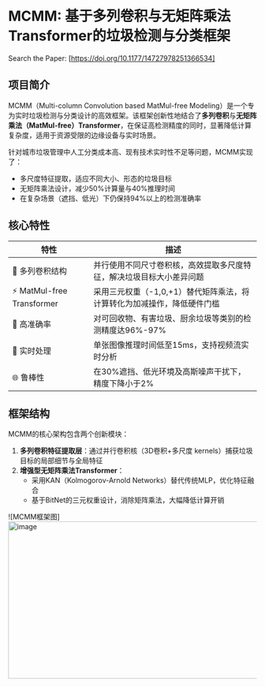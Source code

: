 # MCMM: 基于多列卷积与无矩阵乘法Transformer的垃圾检测与分类框架

Search the Paper: [https://doi.org/10.1177/14727978251366534]

## 项目简介
MCMM（Multi-column Convolution based MatMul-free Modeling）是一个专为实时垃圾检测与分类设计的高效框架。该框架创新性地结合了**多列卷积**与**无矩阵乘法（MatMul-free）Transformer**，在保证高检测精度的同时，显著降低计算复杂度，适用于资源受限的边缘设备与实时场景。

针对城市垃圾管理中人工分类成本高、现有技术实时性不足等问题，MCMM实现了：
- 多尺度特征提取，适应不同大小、形态的垃圾目标
- 无矩阵乘法设计，减少50%计算量与40%推理时间
- 在复杂场景（遮挡、低光）下仍保持94%以上的检测准确率

## 核心特性
| 特性 | 描述 |
|------|------|
| 🚀 多列卷积结构 | 并行使用不同尺寸卷积核，高效提取多尺度特征，解决垃圾目标大小差异问题 |
| ⚡ MatMul-free Transformer | 采用三元权重（-1,0,+1）替代矩阵乘法，将计算转化为加减操作，降低硬件门槛 |
| 🎯 高准确率 | 对可回收物、有害垃圾、厨余垃圾等类别的检测精度达96%-97% |
| 🔄 实时处理 | 单张图像推理时间低至15ms，支持视频流实时分析 |
| 🌐 鲁棒性 | 在30%遮挡、低光环境及高斯噪声干扰下，精度下降小于2% |


## 框架结构
MCMM的核心架构包含两个创新模块：
1. **多列卷积特征提取层**：通过并行卷积核（3D卷积+多尺度 kernels）捕获垃圾目标的局部细节与全局特征
2. **增强型无矩阵乘法Transformer**：
   - 采用KAN（Kolmogorov-Arnold Networks）替代传统MLP，优化特征融合
   - 基于BitNet的三元权重设计，消除矩阵乘法，大幅降低计算开销

![MCMM框架图] 
<img width="900" height="319" alt="image" src="https://github.com/user-attachments/assets/b5bd5c5c-6ed6-4ea4-9d41-821c64e46db0" />

